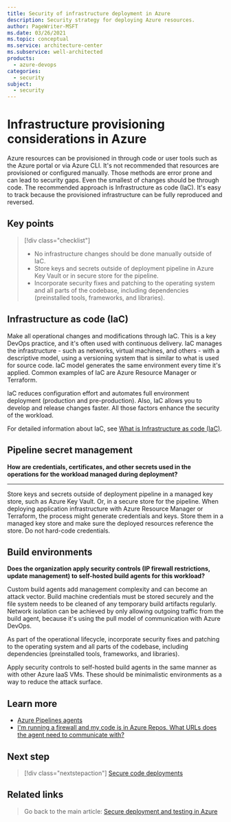 ```yaml
---
title: Security of infrastructure deployment in Azure
description: Security strategy for deploying Azure resources. 
author: PageWriter-MSFT
ms.date: 03/26/2021
ms.topic: conceptual
ms.service: architecture-center
ms.subservice: well-architected
products:
  - azure-devops
categories:
  - security
subject:
  - security
---
```


# Infrastructure provisioning considerations in Azure

Azure resources can be provisioned in through code or user tools such as the Azure portal or via Azure CLI. It's not recommended that resources are provisioned or configured manually. Those methods are error prone and can lead to security gaps. Even the smallest of changes should be through code. The recommended approach is Infrastructure as code (IaC). It's easy to track because the provisioned infrastructure can be fully reproduced and reversed. 


## Key points

> [!div class="checklist"]
> - No infrastructure changes should be done manually outside of IaC.
> - Store keys and secrets outside of deployment pipeline in Azure Key Vault or in secure store for the pipeline.
> - Incorporate security fixes and patching to the operating system and all parts of the codebase, including dependencies (preinstalled tools, frameworks, and libraries).

## Infrastructure as code (IaC) 

Make all operational changes and modifications through IaC. This is a key DevOps practice, and it's often used with continuous delivery. IaC manages the infrastructure - such as networks, virtual machines, and others - with a descriptive model, using a versioning system that is similar to what is used for source code. IaC model generates the same environment every time it's applied. Common examples of IaC are Azure Resource Manager or Terraform.

IaC reduces configuration effort and automates full environment deployment (production and pre-production). Also, IaC allows you to develop and release changes faster. All those factors enhance the security of the workload.

For detailed information about IaC, see [What is Infrastructure as code (IaC)](/devops/deliver/what-is-infrastructure-as-code).

## Pipeline secret management
**How are credentials, certificates, and other secrets used in the operations for the workload managed during deployment?**
***

Store keys and secrets outside of deployment pipeline in a managed key store, such as Azure Key Vault. Or, in a secure store for the pipeline. When deploying application infrastructure with Azure Resource Manager or Terraform, the process might generate credentials and keys. Store them in a managed key store and make sure the deployed resources reference the store. Do not hard-code credentials.

## Build environments

**Does the organization apply security controls (IP firewall restrictions, update management) to self-hosted build agents for this workload?**

Custom build agents add management complexity and can become an attack vector. Build machine credentials must be stored securely and the file system needs to be cleaned of any temporary build artifacts regularly. Network isolation can be achieved by only allowing outgoing traffic from the build agent, because it's using the pull model of communication with Azure DevOps.

As part of the operational lifecycle, incorporate security fixes and patching to the operating system and all parts of the codebase, including dependencies (preinstalled tools, frameworks, and libraries).

Apply security controls to self-hosted build agents in the same manner as with other Azure IaaS VMs. These should be minimalistic environments as a way to reduce the attack surface.

## Learn more

- [Azure Pipelines agents](/azure/devops/pipelines/agents/agents?view=azure-devops&tabs=browser)
- [I'm running a firewall and my code is in Azure Repos. What URLs does the agent need to communicate with?](/azure/devops/pipelines/agents/v2-windows?view=azure-devops#im-running-a-firewall-and-my-code-is-in-azure-repos-what-urls-does-the-agent-need-to-communicate-with)

## Next step

> [!div class="nextstepaction"]
> [Secure code deployments](./deploy-code.md)

## Related links

> Go back to the main article: [Secure deployment and testing in Azure](deploy.md)

